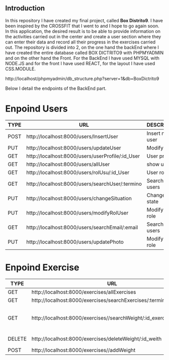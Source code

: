 ## Introduction
In this repository I have created my final project, called **Box Distrito9**. I have been inspired by the CROSSFIT that I went to and I hope to go again soon. In this application, the desired result is to be able to provide information on the activities carried out in the center and create a user section where they can enter their data and record all their progress in the exercises carried out.
The repository is divided into 2, on the one hand the backEnd where I have created the entire database called BOX DICTRITO9 with PHPMYADMIN and on the other hand the Front.
For the BackEnd I have used MYSQL with NODE.JS and for the front I have used REACT, for the layout I have used CSS.MODULE.

http://localhost/phpmyadmin/db_structure.php?server=1&db=BoxDictrito9

Below I detail the endpoints of the BackEnd part.

# Enpoind Users

| TYPE | URL                                              | DESCRIPCION       |
|------|--------------------------------------------------|-------------------|
| POST | http://localhost:8000/users/InsertUser           | Insert new user   |
| PUT  | http://localhost:8000/users/updateUser           | Modify a user     |
| GET  | http://localhost:8000/users/userProfile/:id_User | User profile      |
| GET  | http://localhost:8000/users/allUser              | show users        |
| GET  | http://localhost:8000/users/rolUsu/:id_User      | User role         |
| GET  | http://localhost:8000/users/searchUser/:termino  | Search for users  |
| PUT  | http://localhost:8000/users/changeSituation      | Change user state |
| PUT  | http://localhost:8000/users/modifyRolUser        | Modify user role  |
| GET  | http://localhost:8000/users/searchEmail/:email   | Search for users  |
| PUT  | http://localhost:8000/users/updatePhoto          | Modify user role  |


# Enpoind Exercise

| TYPE   | URL                                                                 | DESCRIPTION                                     |
|--------|---------------------------------------------------------------------|-------------------------------------------------|
| GET    | http://localhost:8000/exercises/allExercises                        | Show exercises                                  |
| GET    | http://localhost:8000/exercises/searchExercises/:termino'           | SearchExercises                                 |
| GET    | http://localhost:8000/exercises//searchWeight/:id_exercise/:id_User | Show the weights with that user and exercise id |
| DELETE | http://localhost:8000/exercises/deleteWeight/:id_weith              | Remove a Weight                                 |
| POST   | http://localhost:8000/exercises//addWeight                          | Add weight                                      |